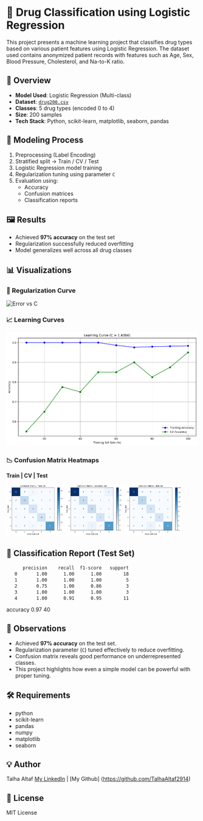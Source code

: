 # 🧪 Drug Classification using Logistic Regression

This project presents a machine learning project that classifies drug types based on various patient features using Logistic Regression. The dataset used contains anonymized patient records with features such as Age, Sex, Blood Pressure, Cholesterol, and Na-to-K ratio.

## 🚀 Overview
- **Model Used**: Logistic Regression (Multi-class)
- **Dataset**: [`drug200.csv`](https://www.kaggle.com/datasets/prathamtripathi/drug-classification)
- **Classes**: 5 drug types (encoded 0 to 4)
- **Size**: 200 samples
- **Tech Stack**: Python, scikit-learn, matplotlib, seaborn, pandas

## 🧪 Modeling Process

1. Preprocessing (Label Encoding)
2. Stratified split → Train / CV / Test
3. Logistic Regression model training
4. Regularization tuning using parameter `C`
5. Evaluation using:
   - Accuracy
   - Confusion matrices
   - Classification reports

## 🖼️ Results
- Achieved **97% accuracy** on the test set
- Regularization successfully reduced overfitting
- Model generalizes well across all drug classes

## 📊 Visualizations
### 🔁 Regularization Curve
![Error vs C](images/error_vs_C.png)
### 📈 Learning Curves
![Learning Curve](images/learning_curve.png)

### 📉 Confusion Matrix Heatmaps
**Train | CV | Test**
<p float="left">
  <img src="images/train_conf_matrix.png" width="30%"/>
  <img src="images/cv_conf_matrix.png" width="30%"/>
  <img src="images/test_conf_matrix.png" width="30%"/>
</p>

## 🧾 Classification Report (Test Set)
          precision    recall  f1-score   support
       0       1.00      1.00      1.00        18
       1       1.00      1.00      1.00         5
       2       0.75      1.00      0.86         3
       3       1.00      1.00      1.00         3
       4       1.00      0.91      0.95        11
accuracy                           0.97        40


## 📌 Observations
- Achieved **97% accuracy** on the test set.
- Regularization parameter (`C`) tuned effectively to reduce overfitting.
- Confusion matrix reveals good performance on underrepresented classes.
- This project highlights how even a simple model can be powerful with proper tuning.


## 🛠️ Requirements
- python
- scikit-learn
- pandas
- numpy
- matplotlib
- seaborn

## 💡 Author
Talha Altaf
[My LinkedIn](https://www.linkedin.com/in/talhaaltaf/) | [My Github] (https://github.com/TalhaAltaf2914)

## 📝 License
MIT License
